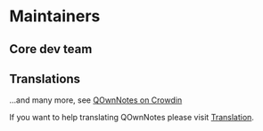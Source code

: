 # Maintainers

## Core dev team

<ProfileCard
  name="Patrizio Bekerle"
  img="https://www.gravatar.com/avatar/de150011c0b0eb1047c64e0387a252b9?s=164"
  backgroundImg="/screenshots/screenshot-darkmode.png"
  functions="Author"
  github="pbek"
  keybase="pbek" />

<ProfileCard
  name="Waqar Ahmed"
  img="https://www.gravatar.com/avatar/906b60ea647baf206f452687d1de8ba0?s=164"
  backgroundImg="/screenshots/screenshot-darkmode.png"
  functions="Highlighing, Spellchecker, Speed improvements, …"
  github="Waqar144" />

## Translations

<ProfileCard
  name="Amy Lang"
  img="https://crowdin-static.downloads.crowdin.com/avatar/14350272/large/0dd1087064bbd71fe114b5c2f0dc1914.jpeg"
  backgroundImg="/screenshots/screenshot-darkmode.png"
  functions="Head of translation"
  crowdin="rawfreeamy" />

…and many more, see [QOwnNotes on Crowdin](https://crowdin.com/project/qownnotes/activity_stream)

If you want to help translating QOwnNotes please visit [Translation](translation.md).
